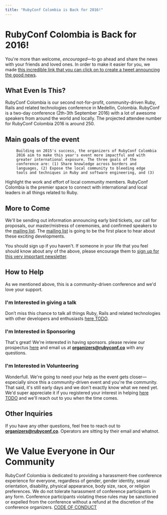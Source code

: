 ```yaml
---
title: "RubyConf Colombia is Back for 2016!"
---
```


# RubyConf Colombia is Back for 2016!

You're more than welcome, _encouraged_—to go ahead and share the news
with your friends and loved ones. In order to make it easier for you, we
made [this incredible link that you can click on to create a tweet
announcing the good
news](https://twitter.com/home?status=I%20just%20found%20out%20that%20%40rubyconfco%20is%20going%20to%20be%20on%20September%202th%20and%203th%2C%202016%20in%20Medellin%2C%20Colombia%21%20http%3A%2F%2Fwww.rubyconf.co%2F).

## What Even Is This?

RubyConf Colombia is our second not-for-profit, community-driven Ruby,
         Rails and related technologies conference in Medellin,
         Colombia. RubyConf is a two-day conference (2th-3th September
             2016) with a lot of awesome speakers from around the world
         and locally.
         The projected attendee number for RubyConf Colombia 2016 is
         around 250.

## Main goals of the event

         Building on 2015's success, the organizers of RubyConf Colombia
         2016 aim to make this year's event more impactful and with
         greater international exposure. The three goals of the
         conference are: (1) Share knowledge across borders and
         languages, (2) Expose the local community to bleeding edge
         tools and techniques in Ruby and software engineering, and (3)
  Highlight the work and effort of local community members. RubyConf
  Colombia is the premier space to connect with international and local
  leaders in all things related to Ruby.

## More to Come

  We'll be sending out information announcing early bird tickets, our
  call for proposals, our master/mistress of ceremonies, and confirmed
  speakers to the [mailing list](rubyconf.us11.list-manage.com/subscribe/post?u=7b7c2e5ead7427750ced71f09&amp;id=22ba1d80e6). The [mailing list](rubyconf.us11.list-manage.com/subscribe/post?u=7b7c2e5ead7427750ced71f09&amp;id=22ba1d80e6) is going to
  be the first place to hear about these exciting developments.

  You should sign up if you haven't. If someone in your life that you
  feel should know about any of the above, please encourage them to
  [sign up for this very important newsletter](rubyconf.us11.list-manage.com/subscribe/post?u=7b7c2e5ead7427750ced71f09&amp;id=22ba1d80e6).

  [ml]:
  http://rubyconf.us11.list-manage.com/subscribe/post?u=7b7c2e5ead7427750ced71f09&amp;id=22ba1d80e6

## How to Help

  As we mentioned above, this is a community-driven conference and we'd
  love your support.

### I'm Interested in giving a talk

  Don’t miss this chance to talk all things Ruby, Rails and related
  technologies with other developers and enthusiasts [here TODO]().

### I'm Interested in Sponsoring

  That's great! We're interested in having sponsors. please review our
  prospectus [here](http://www.rubyconf.co/assets/rubyconf_2016.pdf) and email us at **organizers@rubyconf.co** with any
  questions.

### I'm Interested in Volunteering

  Wonderfull. We're going to need your help as the event gets
  closer—especially since this a community-driven event and you're the
  community. That said, it's still early days and we don't exactly know
  what we need yet. We'd super appreciate it if you registered your
  interest in helping [here TODO]() and we'll reach out to you when the
  time comes.

## Other Inquiries

  If you have any other questions, feel free to reach out to
  **organizers@rubyconf.co**. Operators are sitting by their email and
  whatnot.

# We Value Everyone in Our Community

  RubyConf Colombia is dedicated to providing a harassment-free
  conference experience for everyone, regardless of gender, gender
  identity, sexual orientation, disability, physical appearance, body
  size, race, or religion preferences. We do not tolerate harassment of
  conference participants in any form. Conference participants violating
  these rules may be sanctioned or expelled from the conference without
  a refund at the discretion of the conference organizers.
  [CODE OF CONDUCT](http://www.rubyconf.co/code-of-conduct.html)
